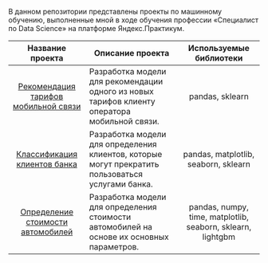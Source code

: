 В данном репозитории представлены проекты по машинному обучению, выполненные мной в ходе обучения профессии «Специалист по Data Science» на платформе Яндекс.Практикум.

| <div align='center'>Название проекта</div> | <div align='center'>Описание проекта</div> | <div align='center'>Используемые библиотеки</div> |
| :---------------------- | :---------------------- | :---------------------- |
| <div align='center'>[Рекомендация тарифов мобильной связи](project_ml_1_tariff_recommendation)</div> | Разработка модели для рекомендации одного из новых тарифов клиенту оператора мобильной связи. | <div align='center'>pandas, sklearn</div> |
| <div align='center'>[Классификация клиентов банка](project_ml_2_customer_classification)</div> | Разработка модели для определения клиентов, которые могут прекратить пользоваться услугами банка. | <div align='center'>pandas, matplotlib, seaborn, sklearn</div> |
| <div align='center'>[Определение стоимости автомобилей](project_ml_3_car_price_forecast)</div> | Разработка модели для определения стоимости автомобилей на основе их основных параметров. | <div align='center'>pandas, numpy, time, matplotlib, seaborn, sklearn, lightgbm</div> |